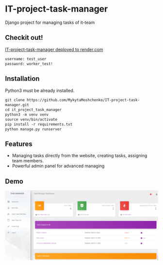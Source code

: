 # IT-project-task-manager

Django project for managing tasks of it-team

## Checkit out!

[IT-project-task-manager deployed to render.com](https://it-task-manager-sdp7.onrender.com/)

```
username: test_user
password: worker_test!
```

## Installation

Python3 must be already installed.

```shell
git clone https://github.com/MykytaMoshchenko/IT-project-task-manager.git
cd it_project_task_manager
python3 -m venv venv
source venv/bin/activate
pip install -r requirements.txt
python manage.py runserver
```


## Features

* Managing tasks directly from the website, creating tasks, assigning team members.
* Powerful admin panel for advanced managing


## Demo

![Website interface](demo.png)
